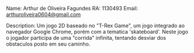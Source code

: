 Name: Arthur de Oliveira Fagundes
RA: 1130493
Email: arthuroliveira0604@gmail.com

Description:
Um jogo 2D baseado no "T-Rex Game", um jogo integrado ao navegador Google Chrome, porém com a tematica 'skateboard'. Neste jogo o jogador participa de uma "corrida" infinita, tentando desviar dos obstaculos posto em seu caminho.
